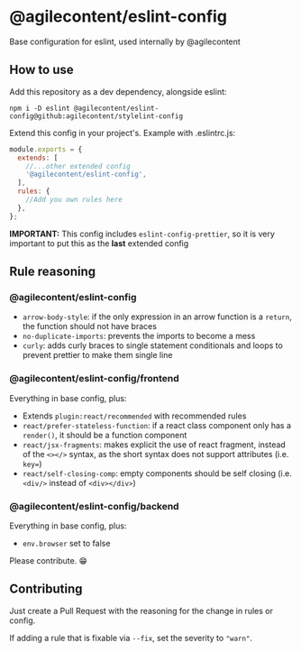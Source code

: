 # @agilecontent/eslint-config

Base configuration for eslint, used internally by @agilecontent

## How to use

Add this repository as a dev dependency, alongside eslint:

```shell
npm i -D eslint @agilecontent/eslint-config@github:agilecontent/stylelint-config
```

Extend this config in your project's. Example with .eslintrc.js:

```js
module.exports = {
  extends: [
    //...other extended config
    '@agilecontent/eslint-config',
  ],
  rules: {
    //Add you own rules here
  },
};
```

**IMPORTANT:** This config includes `eslint-config-prettier`, so it is very important to put this as
the **last** extended config

## Rule reasoning

### @agilecontent/eslint-config

- `arrow-body-style`: if the only expression in an arrow function is a `return`, the function should
  not have braces
- `no-duplicate-imports`: prevents the imports to become a mess
- `curly`: adds curly braces to single statement conditionals and loops to prevent prettier to make
  them single line

### @agilecontent/eslint-config/frontend

Everything in base config, plus:

- Extends `plugin:react/recommended` with recommended rules
- `react/prefer-stateless-function`: if a react class component only has a `render()`, it should be
  a function component
- `react/jsx-fragments`: makes explicit the use of react fragment, instead of the `<></>` syntax, as
  the short syntax does not support attributes (i.e. `key=`)
- `react/self-closing-comp`: empty components should be self closing (i.e. `<div/>` instead of
  `<div></div>`)

### @agilecontent/eslint-config/backend

Everything in base config, plus:

- `env.browser` set to false

Please contribute. 😁

## Contributing

Just create a Pull Request with the reasoning for the change in rules or config.

If adding a rule that is fixable via `--fix`, set the severity to `"warn"`.
